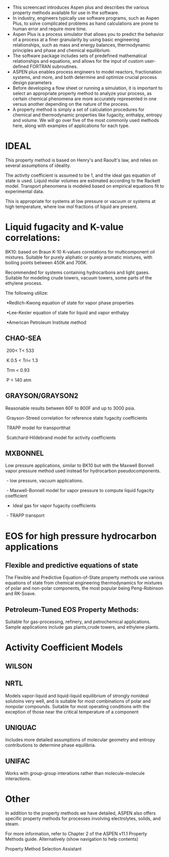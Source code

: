 - This screencast introduces Aspen plus and describes the various property methods available for use in the software.
- In industry, engineers typically use software programs, such as Aspen Plus, to solve complicated problems as hand calculations are prone to human error and require more time.
- Aspen Plus is a process simulator that allows you to predict the behavior of a process at a finer granularity by using basic engineering relationships, such as mass and energy balances, thermodynamic principles and phase and chemical equilibrium. 
- The software package includes sets of predefined mathematical relationships and equations, and allows for the input of  custom user-defined FORTRAN subroutines.
- ASPEN plus enables process engineers to model reactors, fractionation systems, and more, and both determine and optimize crucial process design parameters
- Before developing a flow sheet or running a simulation, it is important to select an appropriate property method to analyze your process, as certain chemical phenomena are more accurately represented in one versus another depending on the nature of the process.
- A property method is simply a set of calculation procedures for chemical and thermodynamic properties like fugacity, enthalpy, entropy and volume. We will go over five of the most commonly used methods here, along with examples of applications for each type.

# IDEAL
This property method is based on Henry's and Raoult's law, and relies on several assumptions of ideality. 

The activity coefficient is assumed to be 1, and the ideal gas equation of state is used. Liquid molar volumes are estimated according to the Rackett model.  Transport phenomena is modeled based on empirical equations fit to experimental data. 

This is appropriate for systems at low pressure or vacuum or systems at high temperature, where low mol fractions of liquid are present.

# Liquid fugacity and K-value correlations:

BK10: based on Braun K-10 K-values correlations for multicomponent oil mixtures. Suitable for purely aliphatic or purely aromatic mixtures, with boiling points between 450K and 700K.

Recommended for systems containing hydrocarbons and light gases. Suitable for modeling crude towers, vacuum towers, some parts of the ethylene process.

The following utilize:
  

  ​	•Redlich-Kwong equation of state for vapor phase properties

​	•Lee-Kesler equation of state for liquid and vapor enthalpy

​	•American Petroleum Institute method

## CHAO-SEA

​	200< T<  533 

​	K 0.5  < Tri<  1.3

​	Trm <  0.93

​	P  <  140 atm

## GRAYSON/GRAYSON2

 Reasonable results between 60F to 800F and up to 3000 psia.

​	Grayson-Streed correlation for reference state fugacity coefficients

​	TRAPP model for transportthat 

​	Scatchard-Hildebrand model for activity coefficients


## MXBONNEL

Low pressure applications, similar to BK10 but with the Maxwell Bonnell vapor pressure method used instead for hydrocarbon pseudocomponents.

​	  - low pressure, vacuum applications.

​	  - Maxwell-Bonnell model for vapor pressure to compute liquid fugacity coefficient 

   - ​Ideal gas for vapor fugacity coefficients

​	  - TRAPP transport

# EOS for high pressure hydrocarbon applications

##  Flexible and predictive equations of state
The Flexible and Predictive Equation-of-State property methods use various equations of state from chemical engineering thermodynamics for mixtures of polar and non-polar components, the most popular being Peng-Robinson and RK-Soave.

## Petroleum-Tuned EOS Property Methods:

Suitable for gas-processing, refinery, and petrochemical applications. Sample applications include gas plants,crude towers, and ethylene plants.



# Activity Coefficient Models

## WILSON


## NRTL
Models vapor-liquid and liquid-liquid equilibrium of strongly nonideal solutoins very well, and is suitable for most combinations of polar and nonpolar compounds. Suitable for most operating conditions with the exception of those near the critical temperature of a component

## UNIQUAC
Includes more detailed assumptions of molecular geometry and entropy contributions to determine phase equilibria.

## UNIFAC
Works with group-group interations rather than molecule-molecule interactions.



# Other
In addition to the property methods we have detailed, ASPEN also offers specific property methods for processes involving electrolytes, solids, and steam.

For more information, refer to Chapter 2 of the ASPEN v11.1 Property Methods guide. Alternatively (show navigation to help contents)

Property Method Selection Assistant